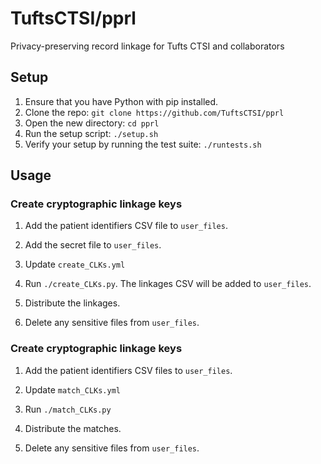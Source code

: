# TuftsCTSI/pprl
Privacy-preserving record linkage for Tufts CTSI and collaborators

## Setup
1. Ensure that you have Python with pip installed.
1. Clone the repo: `git clone https://github.com/TuftsCTSI/pprl`
1. Open the new directory: `cd pprl`
1. Run the setup script: `./setup.sh`
1. Verify your setup by running the test suite: `./runtests.sh`

## Usage

### Create cryptographic linkage keys
1. Add the patient identifiers CSV file to `user_files`.

1. Add the secret file to `user_files`.

1. Update `create_CLKs.yml`

1. Run `./create_CLKs.py`. The linkages CSV will be added to `user_files`.

1. Distribute the linkages.

1. Delete any sensitive files from `user_files`.

### Create cryptographic linkage keys
1. Add the patient identifiers CSV files to `user_files`.

1. Update `match_CLKs.yml`

1. Run `./match_CLKs.py`

1. Distribute the matches.

1. Delete any sensitive files from `user_files`.
